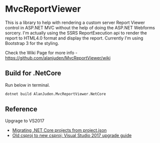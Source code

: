 # MvcReportViewer
This is a library to help with rendering a custom server Report Viewer control in ASP.NET MVC without the help of doing the ASP.NET Webforms sorcery. I'm actually using the SSRS ReportExecution api to render the report to HTML4.0 format and display the report. Currently I'm using Bootstrap 3 for the styling.

Check the Wiki Page for more info - https://github.com/alanjuden/MvcReportViewer/wiki

## Build for .NetCore
Run below in terminal.
``` bash
dotnet build AlanJuden.MvcReportViewer.NetCore
```

## Reference

Upgrage to VS2017
- [Migrating .NET Core projects from project.json](https://docs.microsoft.com/en-us/dotnet/core/migration/)
- [Old csproj to new csproj: Visual Studio 2017 upgrade guide](https://natemcmaster.com/blog/2017/03/09/vs2015-to-vs2017-upgrade/)



